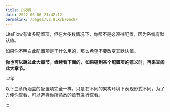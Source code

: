 ```yaml
---
title: 🍄说明
date: 2022-06-06 21:42:12
permalink: /pages/v2.9.X/b70ec8/
---
```


LiteFlow有诸多配置项，但在大多数情况下，你都不是必须得配置，因为系统有默认值。

如果你不明白此配置项是干什么用的，那么希望不要改变其默认值。

**你也可以跳过此大章节，继续看下面的，如果碰到某个配置项的意义时，再来查阅此大章节。**

:::tip

以下三章所涵盖的配置项完全一样，只是在不同的架构环境下表现形式不同，为了方便你查看，可以选择你所熟悉的章节进行查看。

:::